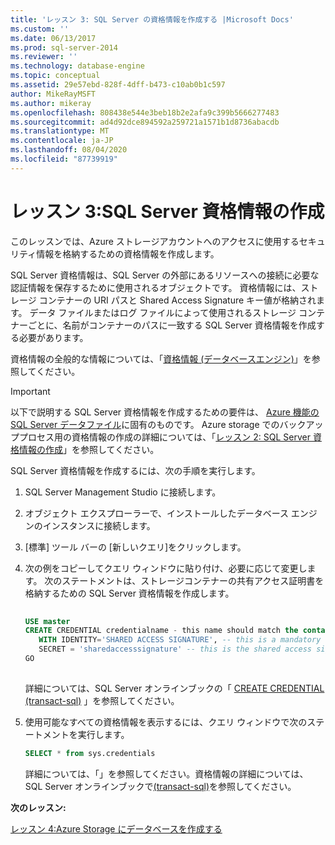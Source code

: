 ```yaml
---
title: 'レッスン 3: SQL Server の資格情報を作成する |Microsoft Docs'
ms.custom: ''
ms.date: 06/13/2017
ms.prod: sql-server-2014
ms.reviewer: ''
ms.technology: database-engine
ms.topic: conceptual
ms.assetid: 29e57ebd-828f-4dff-b473-c10ab0b1c597
author: MikeRayMSFT
ms.author: mikeray
ms.openlocfilehash: 808438e544e3beb18b2e2afa9c399b5666277483
ms.sourcegitcommit: ad4d92dce894592a259721a1571b1d8736abacdb
ms.translationtype: MT
ms.contentlocale: ja-JP
ms.lasthandoff: 08/04/2020
ms.locfileid: "87739919"
---
```

# <a name="lesson-3-create-a-sql-server-credential"></a>レッスン 3:SQL Server 資格情報の作成
  このレッスンでは、Azure ストレージアカウントへのアクセスに使用するセキュリティ情報を格納するための資格情報を作成します。  
  
 SQL Server 資格情報は、SQL Server の外部にあるリソースへの接続に必要な認証情報を保存するために使用されるオブジェクトです。 資格情報には、ストレージ コンテナーの URI パスと Shared Access Signature キー値が格納されます。 データ ファイルまたはログ ファイルによって使用されるストレージ コンテナーごとに、名前がコンテナーのパスに一致する SQL Server 資格情報を作成する必要があります。  
  
 資格情報の全般的な情報については、「[資格情報 &#40;データベースエンジン&#41;](security/authentication-access/credentials-database-engine.md)」を参照してください。  
  
> [!IMPORTANT]  
>  以下で説明する SQL Server 資格情報を作成するための要件は、 [Azure 機能の SQL Server データファイル](databases/sql-server-data-files-in-microsoft-azure.md)に固有のものです。 Azure storage でのバックアッププロセス用の資格情報の作成の詳細については、「[レッスン 2: SQL Server 資格情報の作成](../tutorials/lesson-2-create-a-sql-server-credential.md)」を参照してください。  
  
 SQL Server 資格情報を作成するには、次の手順を実行します。  
  
1.  SQL Server Management Studio に接続します。  
  
2.  オブジェクト エクスプローラーで、インストールしたデータベース エンジンのインスタンスに接続します。  
  
3.  [標準] ツール バーの [新しいクエリ]をクリックします。  
  
4.  次の例をコピーしてクエリ ウィンドウに貼り付け、必要に応じて変更します。 次のステートメントは、ストレージコンテナーの共有アクセス証明書を格納するための SQL Server 資格情報を作成します。  
  
    ```sql  
  
    USE master  
    CREATE CREDENTIAL credentialname - this name should match the container path and it must start with https.   
       WITH IDENTITY='SHARED ACCESS SIGNATURE', -- this is a mandatory string and do not change it.   
       SECRET = 'sharedaccesssignature' -- this is the shared access signature key that you obtained in Lesson 2.   
    GO  
  
    ```  
  
     詳細については、SQL Server オンラインブックの「 [CREATE CREDENTIAL &#40;transact-sql&#41;](/sql/t-sql/statements/create-credential-transact-sql) 」を参照してください。  
  
5.  使用可能なすべての資格情報を表示するには、クエリ ウィンドウで次のステートメントを実行します。  
  
    ```sql  
    SELECT * from sys.credentials  
    ```  
  
     詳細については、「」を参照してください。資格情報の詳細については、SQL Server オンラインブックで[&#40;transact-sql&#41;](/sql/relational-databases/system-catalog-views/sys-credentials-transact-sql)を参照してください。  
  
 **次のレッスン:**  
  
 [レッスン 4:Azure Storage にデータベースを作成する](lesson-3-database-backup-to-url.md)  
  
  
